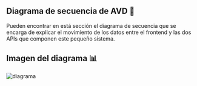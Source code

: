 ## Diagrama de secuencia de AVD 📓
Pueden encontrar en está sección el diagrama de secuencia que se encarga de explicar el movimiento de los datos entre el frontend y las dos APIs que componen este pequeño sistema.

## Imagen del diagrama 📊
![diagrama](https://github.com/Uciel89/AVD/blob/main/diagrama/Diagrama%20sin%20t%C3%ADtulo.drawio.png)
